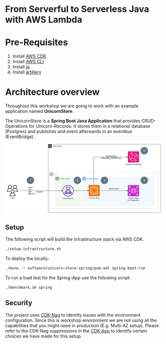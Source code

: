 # From Serverful to Serverless Java with AWS Lambda

# Pre-Requisites

1. Install [AWS CDK](https://docs.aws.amazon.com/cdk/latest/guide/getting_started.html)
2. Install [AWS CLI](https://docs.aws.amazon.com/cli/latest/userguide/getting-started-install.html)
3. Install [jq](https://stedolan.github.io/jq/download/)
4. Install [artillery](https://www.artillery.io/docs/guides/getting-started/installing-artillery)

# Architecture overview

Throughout this workshop we are going to work with an example application named **UnicornStore**.

The UnicornStore is a **Spring Boot Java Application** that provides CRUD-Operations for Unicorn-Records.
It stores them in a relational database (Postgres) and publishes and event afterwards in an eventbus (EventBridge).

![Unicorn Store](resources/unicorn-store-overview.png)

## Setup

The following script will build the infrastructure stack via AWS CDK.

```bash
./setup-infrastructure.sh
```

To deploy the locally:

```bash
./mvnw -f software/unicorn-store-spring/pom.xml spring-boot:run
```

To run a load test for the Spring-App use the following script:
```bash
./benchmark.sh spring 
```
## Security
The project uses [CDK-Nag](https://github.com/cdklabs/cdk-nag) to identify issues with the environment configuration. Since this is workshop environment we are
not using all the capabilities that you might need in production (E.g. Multi-AZ setup). Please refer to the CDK-Nag suppressions in the [CDK-App](infrastructure/cdk/src/main/java/com/unicorn/UnicornStoreApp.java) to identify certain choices
we have made for this setup.